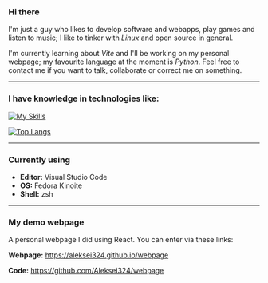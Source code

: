 ### Hi there

I'm just a guy who likes to develop software and webapps, play games and listen to music; I like to tinker with *Linux* and open source in general.

I'm currently learning about *Vite* and I'll be working on my personal webpage; my favourite language at the moment is *Python*. Feel free to contact me if you want to talk, collaborate or correct me on something.

---

### I have knowledge in technologies like:

[![My Skills](https://skillicons.dev/icons?i=py,react,java,mysql,postgres)](https://skillicons.dev)

[![Top Langs](https://github-readme-stats.vercel.app/api/top-langs/?username=aleksei324&theme=dracula)](https://github.com/anuraghazra/github-readme-stats)

---

### Currently using

- **Editor:** Visual Studio Code
- **OS:** Fedora Kinoite
- **Shell:** zsh

---

### My demo webpage

A personal webpage I did using React. You can enter via these links:

**Webpage:** https://aleksei324.github.io/webpage

**Code:** https://github.com/Aleksei324/webpage

<!--
**Aleksei324/Aleksei324** is a ✨ _special_ ✨ repository because its `README.md` (this file) appears on your GitHub profile.

Here are some ideas to get you started:

- 👯 I’m looking to collaborate on open source projects
- 🔭 I’m currently working on web projects and _Numfinity_
- 🌱 I’m currently learning ...
- 🤔 I’m looking for help with ...
- 💬 Ask me about ...
- 📫 How to reach me: ...
- 😄 Pronouns: ...
- ⚡ Fun fact: ...
-->
